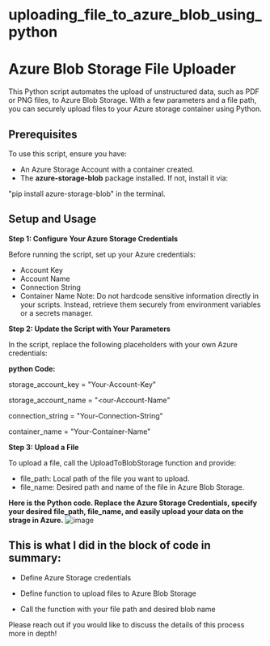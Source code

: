 # uploading_file_to_azure_blob_using_python

# Azure Blob Storage File Uploader
This Python script automates the upload of unstructured data, such as PDF or PNG files, to Azure Blob Storage. With a few parameters and a file path, you can securely upload files to your Azure storage container using Python.

## Prerequisites
To use this script, ensure you have:

* An Azure Storage Account with a container created.
* The **azure-storage-blob** package installed.
 If not, install it via:

"pip install azure-storage-blob" in the terminal.

## Setup and Usage
**Step 1: Configure Your Azure Storage Credentials**

Before running the script, set up your Azure credentials:

- Account Key
- Account Name
- Connection String
- Container Name
Note: Do not hardcode sensitive information directly in your scripts. Instead, retrieve them securely from environment variables or a secrets manager.

**Step 2: Update the Script with Your Parameters**

In the script, replace the following placeholders with your own Azure credentials:

**python Code:**

storage_account_key = "Your-Account-Key"

storage_account_name = "<our-Account-Name"

connection_string = "Your-Connection-String"

container_name = "Your-Container-Name"

**Step 3: Upload a File**

To upload a file, call the UploadToBlobStorage function and provide:

* file_path: Local path of the file you want to upload.
* file_name: Desired path and name of the file in Azure Blob Storage.

**Here is the Python code. Replace the Azure Storage Credentials, specify your desired file_path, file_name, and easily upload your data on the strage in Azure.**
![image](https://github.com/user-attachments/assets/85695f24-1cd7-4c06-aa65-726bd2c02778)

## This is what I did in the block of code in summary:
* Define Azure Storage credentials

* Define function to upload files to Azure Blob Storage


 * Call the function with your file path and desired blob name

Please reach out if you would like to discuss the details of this process more in depth!
